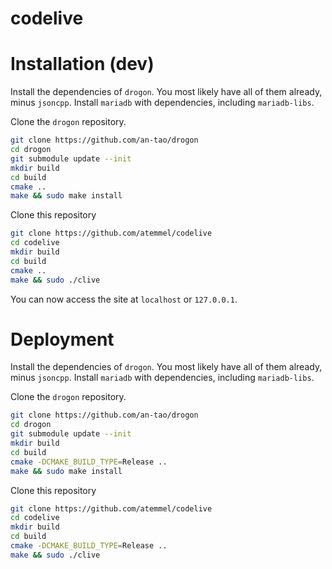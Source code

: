 # codelive

# Installation (dev)
Install the dependencies of `drogon`. You most likely have all of them already, minus `jsoncpp`.
Install `mariadb` with dependencies, including `mariadb-libs`.

Clone the `drogon` repository.
```sh
git clone https://github.com/an-tao/drogon
cd drogon
git submodule update --init
mkdir build
cd build
cmake ..
make && sudo make install
```

Clone this repository
```sh
git clone https://github.com/atemmel/codelive
cd codelive
mkdir build
cd build
cmake ..
make && sudo ./clive
```

You can now access the site at `localhost` or `127.0.0.1`.

# Deployment
Install the dependencies of `drogon`. You most likely have all of them already, minus `jsoncpp`.
Install `mariadb` with dependencies, including `mariadb-libs`.

Clone the `drogon` repository.
```sh
git clone https://github.com/an-tao/drogon
cd drogon
git submodule update --init
mkdir build
cd build
cmake -DCMAKE_BUILD_TYPE=Release ..
make && sudo make install
```

Clone this repository
```sh
git clone https://github.com/atemmel/codelive
cd codelive
mkdir build
cd build
cmake -DCMAKE_BUILD_TYPE=Release ..
make && sudo ./clive
```
